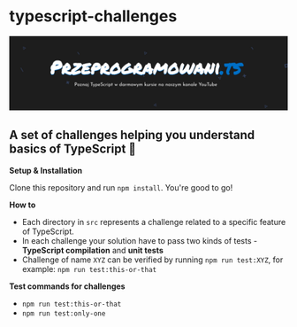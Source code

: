 # typescript-challenges

![](./media/header.png)

## A set of challenges helping you understand basics of TypeScript 🚀

**Setup & Installation**

Clone this repository and run `npm install`. You're good to go!

**How to**

* Each directory in `src` represents a challenge related to a specific feature of TypeScript.
* In each challenge your solution have to pass two kinds of tests - **TypeScript compilation** and **unit tests**
* Challenge of name `XYZ` can be verified by running `npm run test:XYZ`, for example: `npm run test:this-or-that`

**Test commands for challenges**

* `npm run test:this-or-that`
* `npm run test:only-one`